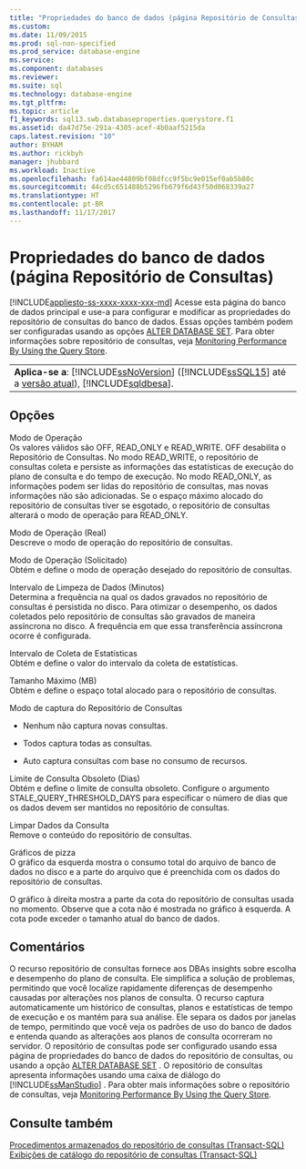 ```yaml
---
title: "Propriedades do banco de dados (página Repositório de Consultas) | Microsoft Docs"
ms.custom: 
ms.date: 11/09/2015
ms.prod: sql-non-specified
ms.prod_service: database-engine
ms.service: 
ms.component: databases
ms.reviewer: 
ms.suite: sql
ms.technology: database-engine
ms.tgt_pltfrm: 
ms.topic: article
f1_keywords: sql13.swb.databaseproperties.querystore.f1
ms.assetid: da47d75e-291a-4305-acef-4b0aaf5215da
caps.latest.revision: "10"
author: BYHAM
ms.author: rickbyh
manager: jhubbard
ms.workload: Inactive
ms.openlocfilehash: fa614ae44809bf08dfcc9f5bc9e015ef0ab5b80c
ms.sourcegitcommit: 44cd5c651488b5296fb679f6d43f50d068339a27
ms.translationtype: HT
ms.contentlocale: pt-BR
ms.lasthandoff: 11/17/2017
---
```

# <a name="database-properties-query-store-page"></a>Propriedades do banco de dados (página Repositório de Consultas)
[!INCLUDE[appliesto-ss-xxxx-xxxx-xxx-md](../../includes/appliesto-ss-xxxx-xxxx-xxx-md.md)] Acesse esta página do banco de dados principal e use-a para configurar e modificar as propriedades do repositório de consultas do banco de dados. Essas opções também podem ser configuradas usando as opções [ALTER DATABASE SET](../../t-sql/statements/alter-database-transact-sql-set-options.md). Para obter informações sobre repositório de consultas, veja [Monitoring Performance By Using the Query Store](../../relational-databases/performance/monitoring-performance-by-using-the-query-store.md).  
  
||  
|-|  
|**Aplica-se a**: [!INCLUDE[ssNoVersion](../../includes/ssnoversion-md.md)] ([!INCLUDE[ssSQL15](../../includes/sssql15-md.md)] até a [versão atual](http://go.microsoft.com/fwlink/p/?LinkId=299658)), [!INCLUDE[sqldbesa](../../includes/sqldbesa-md.md)].|  
  
## <a name="options"></a>Opções  
 Modo de Operação  
 Os valores válidos são OFF, READ_ONLY e READ_WRITE. OFF desabilita o Repositório de Consultas. No modo READ_WRITE, o repositório de consultas coleta e persiste as informações das estatísticas de execução do plano de consulta e do tempo de execução. No modo READ_ONLY, as informações podem ser lidas do repositório de consultas, mas novas informações não são adicionadas. Se o espaço máximo alocado do repositório de consultas tiver se esgotado, o repositório de consultas alterará o modo de operação para READ_ONLY.  
  
 Modo de Operação (Real)  
 Descreve o modo de operação do repositório de consultas.  
  
 Modo de Operação (Solicitado)  
 Obtém e define o modo de operação desejado do repositório de consultas.  
  
 Intervalo de Limpeza de Dados (Minutos)  
 Determina a frequência na qual os dados gravados no repositório de consultas é persistida no disco. Para otimizar o desempenho, os dados coletados pelo repositório de consultas são gravados de maneira assíncrona no disco. A frequência em que essa transferência assíncrona ocorre é configurada.  
  
 Intervalo de Coleta de Estatísticas  
 Obtém e define o valor do intervalo da coleta de estatísticas.  
  
 Tamanho Máximo (MB)  
 Obtém e define o espaço total alocado para o repositório de consultas.  
  
 Modo de captura do Repositório de Consultas  
 -   Nenhum não captura novas consultas.  
  
-   Todos captura todas as consultas.  
  
-   Auto captura consultas com base no consumo de recursos.  
  
 Limite de Consulta Obsoleto (Dias)  
 Obtém e define o limite de consulta obsoleto. Configure o argumento STALE_QUERY_THRESHOLD_DAYS para especificar o número de dias que os dados devem ser mantidos no repositório de consultas.  
  
 Limpar Dados da Consulta  
 Remove o conteúdo do repositório de consultas.  
  
 Gráficos de pizza  
 O gráfico da esquerda mostra o consumo total do arquivo de banco de dados no disco e a parte do arquivo que é preenchida com os dados do repositório de consultas.  
  
 O gráfico à direita mostra a parte da cota do repositório de consultas usada no momento. Observe que a cota não é mostrada no gráfico à esquerda. A cota pode exceder o tamanho atual do banco de dados.  
  
## <a name="remarks"></a>Comentários  
 O recurso repositório de consultas fornece aos DBAs insights sobre escolha e desempenho do plano de consulta. Ele simplifica a solução de problemas, permitindo que você localize rapidamente diferenças de desempenho causadas por alterações nos planos de consulta. O recurso captura automaticamente um histórico de consultas, planos e estatísticas de tempo de execução e os mantém para sua análise. Ele separa os dados por janelas de tempo, permitindo que você veja os padrões de uso do banco de dados e entenda quando as alterações aos planos de consulta ocorreram no servidor. O repositório de consultas pode ser configurado usando essa página de propriedades do banco de dados do repositório de consultas, ou usando a opção [ALTER DATABASE SET](../../t-sql/statements/alter-database-transact-sql-set-options.md) . O repositório de consultas apresenta informações usando uma caixa de diálogo do [!INCLUDE[ssManStudio](../../includes/ssmanstudio-md.md)] . Para obter mais informações sobre o repositório de consultas, veja [Monitoring Performance By Using the Query Store](../../relational-databases/performance/monitoring-performance-by-using-the-query-store.md).  
  
## <a name="see-also"></a>Consulte também  
 [Procedimentos armazenados do repositório de consultas &#40;Transact-SQL&#41;](../../relational-databases/system-stored-procedures/query-store-stored-procedures-transact-sql.md)   
 [Exibições de catálogo do repositório de consultas &#40;Transact-SQL&#41;](../../relational-databases/system-catalog-views/query-store-catalog-views-transact-sql.md)  
  
  
